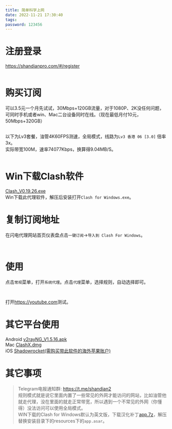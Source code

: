 ```yaml
---
title: 简单科学上网
date: 2022-11-21 17:30:40
tags:
password: 123456
---
```

<div id="post-content" class="post-content" itemprop="articleBody">
        <p class="post-tags"></p>
		<h1 id="directory07155621064192631">注册登录</h1><p><a href="https://shandianpro.com/#/register?code=3kUTYw5N" target="_blank">https://shandianpro.com/#/register</a></p><p><a data-fancybox="gallery" href="https://cdn.rawchen.com/2021/03/sdyun/01.png" style="display: contents;"><img src="https://cdn.rawchen.com/2021/03/sdyun/01.png" alt="" title=""></a></p><h1 id="directory07155621064192632">购买订阅</h1><p>可以3.5元一个月先试试，30Mbps+120GB流量，对于1080P、2K没任何问题，可同时手机或者win、Mac二台设备同时在线。（现在最低月付10元，50Mbps+320GB）</p><p><a data-fancybox="gallery" href="https://cdn.rawchen.com/2021/03/sdyun/02.png" style="display: contents;"><img src="https://cdn.rawchen.com/2021/03/sdyun/02.png" alt="" title=""></a></p><p>以下为Lv3套餐，油管4K60FPS测速，全局模式，线路为<code>Lv3 香港 06 [3.0]</code> 倍率3x。<br>实际带宽100M，速率74077Kbps，换算得9.04MB/S。</p><p><a data-fancybox="gallery" href="https://cdn.rawchen.com/2021/03/sdyun/06.png" style="display: contents;"><img src="https://cdn.rawchen.com/2021/03/sdyun/06.png" alt="" title=""></a></p><h1 id="directory07155621064192633">Win下载Clash软件</h1><p><a href="https://cdn.rawchen.com/files/Clash_V0.19.26.exe" target="_blank">Clash_V0.19.26.exe</a><br>Win下载此代理软件，解压后安装打开<code>Clash for Windows.exe</code>。</p><h1 id="directory07155621064192634">复制订阅地址</h1><p>在闪电代理网站首页仪表盘点击<code>一键订阅</code>-&gt;<code>导入到 Clash For Windows</code>。</p><p><a data-fancybox="gallery" href="https://cdn.rawchen.com/2021/03/sdyun/sp221023_214443.png" style="display: contents;"><img src="https://cdn.rawchen.com/2021/03/sdyun/sp221023_214443.png" alt="" title=""></a></p><p><a data-fancybox="gallery" href="https://cdn.rawchen.com/2021/03/sdyun/sp221023_215338.png" style="display: contents;"><img src="https://cdn.rawchen.com/2021/03/sdyun/sp221023_215338.png" alt="" title=""></a></p><h1 id="directory07155621064192635">使用</h1><p>点击<code>常规</code>菜单，打开<code>系统代理</code>。点击<code>代理</code>菜单，选择规则，自动选择即可。</p><p><a data-fancybox="gallery" href="https://cdn.rawchen.com/2021/03/sdyun/sp221023_220514.png" style="display: contents;"><img src="https://cdn.rawchen.com/2021/03/sdyun/sp221023_220514.png" alt="" title=""></a></p><p><a data-fancybox="gallery" href="https://cdn.rawchen.com/2021/03/sdyun/sp221023_220533.png" style="display: contents;"><img src="https://cdn.rawchen.com/2021/03/sdyun/sp221023_220533.png" alt="" title=""></a></p><p>打开<a href="https://youtube.com" target="_blank">https://youtube.com</a>测试。</p><h1 id="directory07155621064192636">其它平台使用</h1><p>Android <a href="https://cdn.rawchen.com/files/v2rayNG_V1.5.16.apk" target="_blank">v2rayNG_V1.5.16.apk</a><br>Mac <a href="https://cdn.rawchen.com/files/ClashX.dmg" target="_blank">ClashX.dmg</a><br>iOS <a href="https://www.freetrial.pro/buy/22" target="_blank">Shadowrocket(需购买带此软件的海外苹果账户)</a></p><h1 id="directory07155621064192637">其它事项</h1><blockquote><p>Telegram电报通知群: <a href="https://t.me/shandian2" target="_blank">https://t.me/shandian2</a><br>规则模式就是说它里面内置了一些常见的外网才能访问的网站，比如油管他就走代理，没在里面的就走正常带宽，所以遇到一个不常见的外网（你懂得）没法访问可以使用全局模式。<br>WIN下载的Clash for Windows默认为英文版，下载汉化补丁<a href="https://github.com/BoyceLig/Clash_Chinese_Patch/releases/download/0.19.26/app.7z" target="_blank">app.7z</a>，解压替换安装目录下的resources下的<code>app.asar</code>。</p></blockquote>	
	</div>